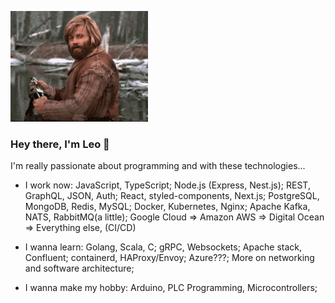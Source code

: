 ![github profile gif](https://github.com/leawn/leawn/blob/main/hey.gif?raw=true)

### Hey there, I'm Leo 👋

I'm really passionate about programming and with these technologies...

- I work now:
    JavaScript, TypeScript;
    Node.js (Express, Nest.js);
    REST, GraphQL, JSON, Auth;
    React, styled-components, Next.js;
    PostgreSQL, MongoDB, Redis, MySQL;
    Docker, Kubernetes, Nginx;
    Apache Kafka, NATS, RabbitMQ(a little);
    Google Cloud => Amazon AWS => Digital Ocean => Everything else, (CI/CD)

- I wanna learn:
    Golang, Scala, C;
    gRPC, Websockets;
    Apache stack, Confluent;
    containerd, HAProxy/Envoy;
    Azure???;
    More on networking and software architecture;

- I wanna make my hobby:
    Arduino, PLC Programming, Microcontrollers;

